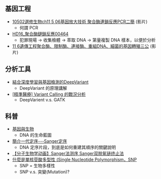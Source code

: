 
## 基因工程
- [10502選修生物ch11 5 06基因放大技術 聚合酶連鎖反應PCR二簡](https://www.youtube.com/watch?v=vUxyiAYOh5w) (影片)
  - 何謂 PCR
- [HD16_聚合酶鏈鎖反應00464](https://www.youtube.com/watch?v=vhWlY18IGnk)
  - 犯罪現場 -> 收集檢體 -> 萃取 DNA -> 第量複製 DNA 樣本，以便於分析
- [11 6遺傳工程聚合酶、限制酶、連接酶、重組DNA、細菌的基因轉殖三公](https://www.youtube.com/watch?v=5si_ClkscdI) (影片)

## 分析工具
- [結合深度學習與基因檢測的DeepVariant](https://yourgene.pixnet.net/blog/post/118252122)
  - DeepVariant 的原理講解
- [[精準醫療] Variant Calling 的戰況分析](https://medium.com/@chungtsai/%E7%B2%BE%E6%BA%96%E9%86%AB%E7%99%82-variant-calling-%E7%9A%84%E6%88%B0%E6%B3%81%E5%88%86%E6%9E%90-97e77d0730c8)
  - DeepVarient v.s. GATK

## 科普
- [基因與生物](https://www.youtube.com/watch?v=XDxBTP0Pals)
  - DNA 的生命藍圖
- [簡介一代定序---Sanger定序](https://unclegene6666.pixnet.net/blog/post/305966068)
  - DNA 定序片段，到底是如何重建其順序的關鍵說明
- [【分子生物学动画】Sanger法测序 Sanger双脱氧链终止法](https://www.bilibili.com/video/av45259672/?spm_id_from=333.788.videocard.0)
- [什麼是單核苷酸多型性 (Single Nucleotide Polymorphism，SNP](https://unclegene6666.pixnet.net/blog/post/308333779)
  - SNP = 生物多樣性
  - SNP v.s. 突變(Mutation)?
